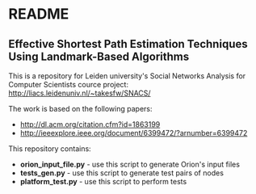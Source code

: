 # README
## Effective Shortest Path Estimation Techniques Using Landmark-Based Algorithms
This is a repository for Leiden university's Social Networks Analysis for Computer Scientists cource project:
http://liacs.leidenuniv.nl/~takesfw/SNACS/

The work is based on the following papers:
- http://dl.acm.org/citation.cfm?id=1863199
- http://ieeexplore.ieee.org/document/6399472/?arnumber=6399472

This repository contains:
- **orion_input_file.py** - use this script to generate Orion's input files
- **tests_gen.py** - use this script to generate test pairs of nodes
- **platform_test.py** - use this script to perform tests